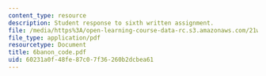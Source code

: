 ```yaml
---
content_type: resource
description: Student response to sixth written assignment.
file: /media/https%3A/open-learning-course-data-rc.s3.amazonaws.com/21w-730-3-expository-writing-autobiography-theory-and-practice-spring-2001/60231a0f48fe87c07f36260b2dcbea61_6banon_code.pdf
file_type: application/pdf
resourcetype: Document
title: 6banon_code.pdf
uid: 60231a0f-48fe-87c0-7f36-260b2dcbea61
---
```

